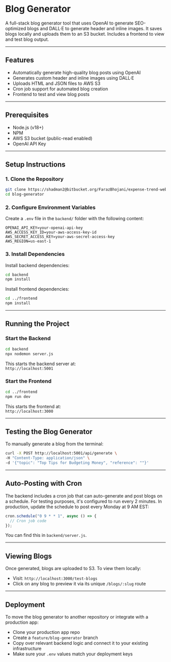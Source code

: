 # Blog Generator

A full-stack blog generator tool that uses OpenAI to generate SEO-optimized blogs and DALL·E to generate header and inline images. It saves blogs locally and uploads them to an S3 bucket. Includes a frontend to view and test blog output.

---

## Features

- Automatically generate high-quality blog posts using OpenAI
- Generates custom header and inline images using DALL·E
- Uploads HTML and JSON files to AWS S3
- Cron job support for automated blog creation
- Frontend to test and view blog posts

---

## Prerequisites

- Node.js (v18+)
- NPM
- AWS S3 bucket (public-read enabled)
- OpenAI API Key

---

## Setup Instructions

### 1. Clone the Repository

```bash
git clone https://shadman2@bitbucket.org/FarazBhojani/expense-trend-web.git
cd blog-generator

```

### 2. Configure Environment Variables

Create a `.env` file in the `backend/` folder with the following content:

```
OPENAI_API_KEY=your-openai-api-key
AWS_ACCESS_KEY_ID=your-aws-access-key-id
AWS_SECRET_ACCESS_KEY=your-aws-secret-access-key
AWS_REGION=us-east-1
```

### 3. Install Dependencies

Install backend dependencies:

```bash
cd backend
npm install
```

Install frontend dependencies:

```bash
cd ../frontend
npm install
```

---

## Running the Project

### Start the Backend

```bash
cd backend
npx nodemon server.js
```

This starts the backend server at:  
`http://localhost:5001`

### Start the Frontend

```bash
cd ../frontend
npm run dev
```

This starts the frontend at:  
`http://localhost:3000`

---

## Testing the Blog Generator

To manually generate a blog from the terminal:

```bash
curl -X POST http://localhost:5001/api/generate \
-H "Content-Type: application/json" \
-d '{"topic": "Top Tips for Budgeting Money", "reference": ""}'
```

---

## Auto-Posting with Cron

The backend includes a cron job that can auto-generate and post blogs on a schedule. For testing purposes, it's configured to run every 2 minutes. In production, update the schedule to post every Monday at 9 AM EST:

```js
cron.schedule("0 9 * * 1", async () => {
  // Cron job code
});
```

You can find this in `backend/server.js`.

---

## Viewing Blogs

Once generated, blogs are uploaded to S3. To view them locally:

- Visit: `http://localhost:3000/test-blogs`
- Click on any blog to preview it via its unique `/blogs/:slug` route

---

## Deployment

To move the blog generator to another repository or integrate with a production app:

- Clone your production app repo
- Create a `feature/blog-generator` branch
- Copy over relevant backend logic and connect it to your existing infrastructure
- Make sure your `.env` values match your deployment keys

